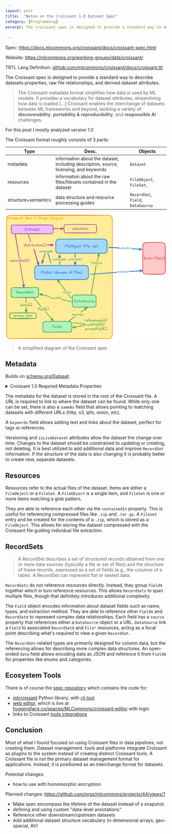 ```yaml
---
layout: post
title:	"Notes on the Croissant 1.0 Dataset Spec"
category: [Programming]
excerpt: The croissant spec is designed to provide a standard way to describe datasets properties, raw file relationships, and derived dataset attributes.

---
```


Spec: https://docs.mlcommons.org/croissant/docs/croissant-spec.html

Website: https://mlcommons.org/working-groups/data/croissant/

TRTL Lang Definition: [github.com/mlcommons/croissant/docs/croissant.ttl](https://github.com/mlcommons/croissant/blob/main/docs/croissant.ttl)

The Croissant spec is designed to provide a standard way to describe datasets properties, raw file relationships, and derived dataset attributes.

> The Croissant metadata format simplifies how data is used by ML models.
> It provides a vocabulary for dataset attributes, streamlining how data is loaded [...]
> Croissant enables the interchange of datasets between ML frameworks and beyond, tackling a variety of **discoverability**, **portability & reproducibility**, and **responsible AI** challenges.

For this post I mostly analyzed version 1.0

The Croissant format roughly consists of 3 parts:

| Type                | Desc.                                                                                 | Objects                            |
| ------------------- | ------------------------------------------------------------------------------------- | ---------------------------------- |
| metadata            | information about the dataset, including description, source, licensing, and keywords | `Dataset`                          |
| resources           | information about the raw files/filesets contained in the dataset                     | `FileObject`, `FileSet`,           |
| structure+semantics | data structure and resource processing guides                                         | `RecordSet`, `Field`, `DataSource` |


![A simplified diagram of the Croissant spec](images/croissant/croissant-1-spec.png)
> A simplified diagram of the Croissant spec


## Metadata


Builds on [schema.org/Dataset](https://docs.mlcommons.org/croissant/docs/croissant-spec.html#schemaorgdataset).
<details>
  <summary>Croissant 1.0 Required Metadata Properties</summary>
  <div markdown="1">

>[Source](https://docs.mlcommons.org/croissant/docs/croissant-spec.html#required)

The following list of properties from schema.org must be specified for every Croissant dataset.

| Property       | ExpectedType         | Cardinality | Comments                                                                                                                                              |
| -------------- | -------------------- | ----------- | ----------------------------------------------------------------------------------------------------------------------------------------------------- |
| @context       | URL                  | ONE         | A set of JSON-LD context definitions that make the rest of the Croissant description less verbose. See the recommended JSON-LD context in Appendix 1. |
| @type          | Text                 | ONE         | The type of a Croissant dataset must be schema.org/Dataset.                                                                                           |
| dct:conformsTo | URL                  | ONE         | Croissant datasets must declare that they conform to the versioned schema: http://mlcommons.org/croissant/1.0                                         |
| description    | Text                 | ONE         | Description of the dataset.                                                                                                                           |
| license        | CreativeWork, URL    | MANY        | The license of the dataset. Croissant recommends using the URL of a known license, e.g., one of the licenses listed at https://spdx.org/licenses/.    |
| name           | Text                 | ONE         | The name of the dataset.                                                                                                                              |
| url            | URL                  | ONE         | The URL of the dataset. This generally corresponds to the Web page for the dataset.                                                                   |
| creator        | Organization, Person | MANY        | The creator(s) of the dataset.                                                                                                                        |
| datePublished  | Date, DateTime       | ONE         | The date the dataset was published.                                                                                                                   |

  </div>
</details>

The metadata for the dataset is stored in the root of the Croissant file.
A URL is required to link to where the dataset can be found.
While only one can be set, there is also a `sameAs` field that allows pointing to matching datasets with different URLs (http, s3, ipfs, onion, etc). 

A `keywords` field allows adding text and links about the dataset, perfect for tags or references.

Versioning and `isLiveDataset` attributes allow the dataset the change over time.
Changes to the dataset should be constrained to updating or creating, not deleting.
It is best utilized to add additional data and improve `RecordSet` information.
If the structure of the data is also changing it is probably better to create new, separate datasets.

## Resources

Resources refer to the actual files of the dataset.
Items are either a `FileObject` or a `FileSet`.
A `FileObject` is a single item, and `FileSet` is one or more items matching a glob pattern.

They are able to reference each other via the `containedIn` property.
This is useful for referencing compressed files like `.zip` and `.tar.gz`.
A `Fileset` entry and be created for the contents of a `.zip`, which is stored as a `FileObject`.
This allows for storing the dataset compressed with the Croissant file guiding individual file extraction.

## RecordSets

> A RecordSet describes a set of structured records obtained from one or more data sources (typically a file or set of files) and the structure of these records, expressed as a set of fields (e.g., the columns of a table). A RecordSet can represent flat or nested data.

`RecordSets` do not reference resources directly.
Instead, they group `Field`s together which in turn reference resources.
This allows `RecordSets` to span multiple files, though that  definitely introduces additional complexity.

The `Field` object encodes information about dataset fields such as name, types, and extraction method.
They are able to reference other `Field`s and `RecordSet`s to represent complex data relationships.
Each field has a `source` property that references either a `DataSource` object or a URL.
`DataSource` link a `Field` to associated `RecordSet`s and `File*` resources, acting as a focal point describing what's required to view a given `RecordSet`.

The `RecordSet`-related types are primarily designed for column data, but the referencing allows for describing more complex data structures.
An open-ended `data` field allows encoding data as JSON and reference it from `Field`s for properties like enums and categories.

## Ecosystem Tools

There is of course the [spec repository](https://github.com/mlcommons/croissant/tree/main) which contains the code for:

* [mlcroissant](https://github.com/mlcommons/croissant/tree/main/python/mlcroissant) Python library, with [cli tool](https://github.com/mlcommons/croissant/blob/main/python/mlcroissant/mlcroissant/scripts/validate.py)
* [web editor](https://github.com/mlcommons/croissant/tree/main/editor), which is live at [huggingface.co/spaces/MLCommons/croissant-editor](https://huggingface.co/spaces/MLCommons/croissant-editor) with login
* links to Croissant [tools integrations](https://github.com/mlcommons/croissant#integrations)

## Conclusion

Most of what I found focused on using Croissant files in data pipelines, not creating them.
Dataset management. tools and platforms integrate Croissant as plugins to the system instead of creating distinct Croissant tools.
A Croissant file is not the primary dataset management format for applications.
Instead, it is positioned as an interchange format for datasets. 


Potential changes:

* how to use with homomorphic encryption 

Planned changes: https://github.com/orgs/mlcommons/projects/44/views/1

* Make spec encompass the lifetime of the dataset instead of a snapshot.
* defining and using custom "data-level annotations" 
* Reference other  downstream/upstream datasets
* Add additional dataset structure vocabulary (n-dimensional arrays, geo-spacial, AV)
